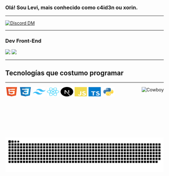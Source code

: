 ### Olá! Sou Levi, mais conhecido como c4id3n ou xorin. <br/>
---

[![Discord DM](https://img.shields.io/badge/Discord-.xorin.-7289DA?logo=Discord&style=for-the-badge)](https://discordapp.com/users/1097904170348056738/)

---
### Dev Front-End

<div>
<img height="180em" src="https://github-readme-stats.vercel.app/api?username=c4id3nSecurity&show_icons=true&theme=dracula"/>
<img height="180em" src="https://github-readme-stats.vercel.app/api/top-langs/?username=c4id3nSecurity&layout=compact&langs_count=7&theme=dracula"/>
</div>

---

## Tecnologías que costumo programar

---

<div style="display: inline_block">
  <img align="center" alt="HTML" height="30" width="40" src="https://raw.githubusercontent.com/devicons/devicon/master/icons/html5/html5-original.svg">
  <img align="center" alt="CSS" height="30" width="40" src="https://raw.githubusercontent.com/devicons/devicon/master/icons/css3/css3-original.svg">
  <img align="center" alt="CSS" height="30" width="40" src="https://raw.githubusercontent.com/devicons/devicon/master/icons/tailwindcss/tailwindcss-plain.svg">
  <img align="center" alt="Reactjs" height="30" width="40" src="https://raw.githubusercontent.com/devicons/devicon/master/icons/react/react-original.svg">
  <img align="center" alt="NextJS" height="30" width="40" src="https://raw.githubusercontent.com/devicons/devicon/master/icons/nextjs/nextjs-original.svg">
  <img align="center" alt="Javascript" height="30" width="40" src="https://raw.githubusercontent.com/devicons/devicon/master/icons/javascript/javascript-plain.svg">
  <img align="center" alt="Typescript" height="30" width="40" src="https://raw.githubusercontent.com/devicons/devicon/master/icons/typescript/typescript-plain.svg">
  <img align="center" alt="Python" height="30" width="40" src="https://raw.githubusercontent.com/devicons/devicon/master/icons/python/python-original.svg">
  <img align="right" alt="Cowboy"  height="160" src="https://i.giphy.com/media/JTV1xv9aadY3YLwEfy/200w.webp">

  <picture>
    <source
      media="(prefers-color-scheme: dark)"
      srcset="
        https://raw.githubusercontent.com/platane/snk/output/github-contribution-grid-snake-dark.svg
      "
    />
    <source
      media="(prefers-color-scheme: light)"
      srcset="
        https://raw.githubusercontent.com/platane/snk/output/github-contribution-grid-snake.svg
      "
    />
    <img
      alt="github contribution grid snake animation"
      src="https://raw.githubusercontent.com/platane/snk/output/github-contribution-grid-snake.svg"
    />
  </picture>
</div>
